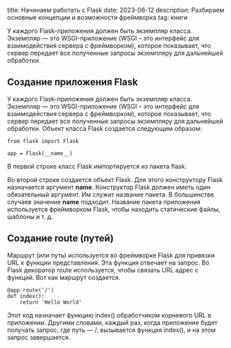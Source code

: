 ﻿title: Начинаем работать с Flask
date: 2023-06-12
description: Разбираем основные концепции и возможности фреймворка
tag: книги

У каждого Flask-приложения должен быть экземпляр класса. Экземпляр — это WSGI-приложение (WSGI – это интерфейс для взаимодействия сервера с фреймворком), которое показывает, что сервер передает все полученные запросы экземпляру для дальнейшей обработки.

## Создание приложения Flask

У каждого Flask-приложения должен быть экземпляр класса. Экземпляр — это WSGI-приложение (WSGI – это интерфейс для взаимодействия сервера с фреймворком), которое показывает, что сервер передает все полученные запросы экземпляру для дальнейшей обработки. Объект класса Flask создается следующим образом:

	from flask import Flask

	app = Flask(__name__)

В первой строке класс Flask импортируется из пакета flask.

Во второй строке создается объект Flask. Для этого конструктору Flask назначается аргумент __name__. Конструктор Flask должен иметь один обязательный аргумент. Им служит название пакета. В большинстве случаев значение __name__ подходит. Название пакета приложения используется фреймворком Flask, чтобы находить статические файлы, шаблоны и т. д.

## Создание route (путей)

Маршрут (или путь) используется во фреймворке Flask для привязки URL к функции представления. Эта функция отвечает на запрос. Во Flask декоратор route используется, чтобы связать URL адрес с функций. Вот как маршрут создается.

	@app.route('/')
	def index():
	    return 'Hello World'

Этот код назначает функцию index() обработчиком корневого URL в приложении. Другими словами, каждый раз, когда приложение будет получать запрос, где путь — /, вызывается функция index(), и на этом запрос завершается.